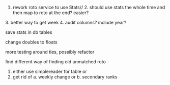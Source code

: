 1. rework roto service to use Stats// 
   2. should use stats the whole time and then map to roto at the end? easier?

[//]: # (2. save stats after roto calculated)
3. better way to get week
4. audit columns? include year?


save stats in db tables

change doubles to floats

more testing around ties, possibly refactor

find different way of finding old unmatched roto


1. either use simplereader for table or 
2. get rid of a. weekly change or b. secondary ranks